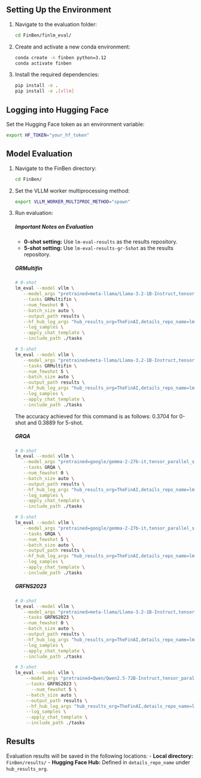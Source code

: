 ## Setting Up the Environment

1. Navigate to the evaluation folder:
   ```bash
   cd FinBen/finlm_eval/
   ```
2. Create and activate a new conda environment:
   ```bash
   conda create -n finben python=3.12
   conda activate finben
   ```
3. Install the required dependencies:
   ```bash
   pip install -e .
   pip install -e .[vllm]
   ```

## Logging into Hugging Face

Set the Hugging Face token as an environment variable:
   ```bash
   export HF_TOKEN="your_hf_token"
   ```

## Model Evaluation

1. Navigate to the FinBen directory:
   ```bash
   cd FinBen/
   ```

2. Set the VLLM worker multiprocessing method:
   ```bash
   export VLLM_WORKER_MULTIPROC_METHOD="spawn"
   ```

4. Run evaluation:
   ##### Important Notes on Evaluation
      - **0-shot setting:** Use `lm-eval-results` as the results repository.
      - **5-shot setting:** Use `lm-eval-results-gr-5shot` as the results repository.

   ##### GRMultifin
      ```bash
      # 0-shot
      lm_eval --model vllm \
         --model_args "pretrained=meta-llama/Llama-3.2-1B-Instruct,tensor_parallel_size=4,gpu_memory_utilization=0.8,max_model_len=1024" \
         --tasks GRMultifin \
         --num_fewshot 0 \
         --batch_size auto \
         --output_path results \
         --hf_hub_log_args "hub_results_org=TheFinAI,details_repo_name=lm-eval-results,push_results_to_hub=True,push_samples_to_hub=True,public_repo=False" \
         --log_samples \
         --apply_chat_template \
         --include_path ./tasks
   
      # 5-shot
      lm_eval --model vllm \
         --model_args "pretrained=meta-llama/Llama-3.2-1B-Instruct,tensor_parallel_size=4,gpu_memory_utilization=0.8,max_model_len=1024" \
         --tasks GRMultifin \
         --num_fewshot 5 \
         --batch_size auto \
         --output_path results \
         --hf_hub_log_args "hub_results_org=TheFinAI,details_repo_name=lm-eval-results-gr-5shot,push_results_to_hub=True,push_samples_to_hub=True,public_repo=False" \
         --log_samples \
         --apply_chat_template \
         --include_path ./tasks
      ```
      The accuracy achieved for this command is as follows: 0.3704 for 0-shot and 0.3889 for 5-shot.
   
   ##### GRQA
      ```bash
      # 0-shot
      lm_eval --model vllm \
         --model_args "pretrained=google/gemma-2-27b-it,tensor_parallel_size=4,gpu_memory_utilization=0.8,max_model_len=1024" \
         --tasks GRQA \
         --num_fewshot 0 \
         --batch_size auto \
         --output_path results \
         --hf_hub_log_args "hub_results_org=TheFinAI,details_repo_name=lm-eval-results,push_results_to_hub=True,push_samples_to_hub=True,public_repo=False" \
         --log_samples \
         --apply_chat_template \
         --include_path ./tasks
   
      # 5-shot
      lm_eval --model vllm \
         --model_args "pretrained=google/gemma-2-27b-it,tensor_parallel_size=4,gpu_memory_utilization=0.8,max_model_len=1024" \
         --tasks GRQA \
         --num_fewshot 5 \
         --batch_size auto \
         --output_path results \
         --hf_hub_log_args "hub_results_org=TheFinAI,details_repo_name=lm-eval-results-gr-5shot,push_results_to_hub=True,push_samples_to_hub=True,public_repo=False" \
         --log_samples \
         --apply_chat_template \
         --include_path ./tasks
      ```
   
   ##### GRFNS2023
      ```bash
      # 0-shot
      lm_eval --model vllm \
         --model_args "pretrained=meta-llama/Llama-3.2-1B-Instruct,tensor_parallel_size=4,gpu_memory_utilization=0.8,max_length=8192" \
         --tasks GRFNS2023 \
         --num_fewshot 0 \
         --batch_size auto \
         --output_path results \
         --hf_hub_log_args "hub_results_org=TheFinAI,details_repo_name=lm-eval-results,push_results_to_hub=True,push_samples_to_hub=True,public_repo=False" \
         --log_samples \
         --apply_chat_template \
         --include_path ./tasks
   
      # 5-shot
      lm_eval --model vllm \
          --model_args "pretrained=Qwen/Qwen2.5-72B-Instruct,tensor_parallel_size=4,gpu_memory_utilization=0.8,max_length=8192" \
          --tasks GRFNS2023 \
            --num_fewshot 5 \
          --batch_size auto \
          --output_path results \
          --hf_hub_log_args "hub_results_org=TheFinAI,details_repo_name=lm-eval-results-gr-5shot,push_results_to_hub=True,push_samples_to_hub=True,public_repo=False" \
          --log_samples \
          --apply_chat_template \
          --include_path ./tasks
      ```

## Results
   Evaluation results will be saved in the following locations:
      - **Local directory:** `FinBen/results/`
      - **Hugging Face Hub:** Defined in `details_repo_name` under `hub_results_org`.

